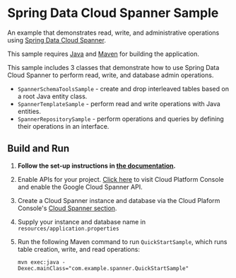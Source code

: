 # Spring Data Cloud Spanner Sample

An example that demonstrates read, write, and administrative operations
using [Spring Data Cloud Spanner](https://github.com/spring-cloud/spring-cloud-gcp/blob/master/docs/src/main/asciidoc/spanner.adoc).

This sample requires [Java](https://www.java.com/en/download/) and [Maven](http://maven.apache.org/) for building the application.

This sample includes 3 classes that demonstrate how to use Spring Data Cloud Spanner to perform
read, write, and database admin operations.

* `SpannerSchemaToolsSample` - create and drop interleaved tables based on a root Java entity class.
* `SpannerTemplateSample` - perform read and write operations with Java entities.
* `SpannerRepositorySample` - perform operations and queries by defining their operations in an interface. 


## Build and Run

1.  **Follow the set-up instructions in [the documentation](https://cloud.google.com/java/docs/setup).**

2.  Enable APIs for your project.
    [Click here](https://console.cloud.google.com/flows/enableapi?apiid=spanner.googleapis.com&showconfirmation=true)
    to visit Cloud Platform Console and enable the Google Cloud Spanner API.

3.  Create a Cloud Spanner instance and database via the Cloud Plaform Console's
    [Cloud Spanner section](http://console.cloud.google.com/spanner).

4.  Supply your instance and database name in `resources/application.properties`

5.  Run the following Maven command to run `QuickStartSample`, which runs table creation, write, and read operations:
    ```
    mvn exec:java -Dexec.mainClass="com.example.spanner.QuickStartSample"
    ```
